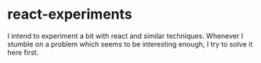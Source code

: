 # react-experiments

I intend to experiment a bit with react and similar techniques. Whenever I stumble on a problem 
which seems to be interesting enough, I try to solve it here first.

